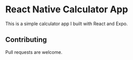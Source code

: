 # React Native Calculator App

This is a simple calculator app I built with React and Expo.

## Contributing

Pull requests are welcome.

